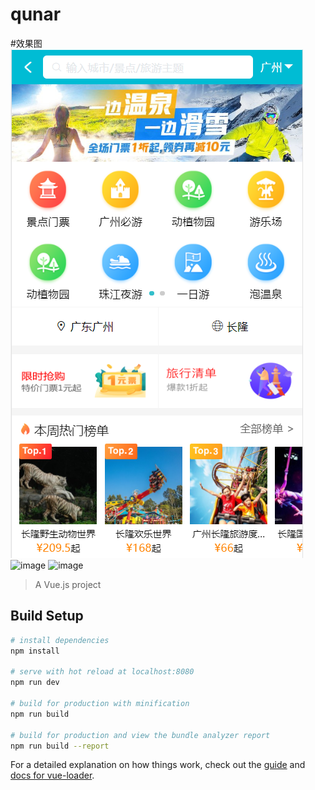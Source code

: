 # qunar
#效果图
![image](https://github.com/huleilw/qunar/blob/master/static/img/index.png)
![image](https://github.com/huleilw/qunar/blob/master/static/img/city.png)
![image](https://github.com/huleilw/qunar/blob/master/static/img/detaile-banner.png)

> A Vue.js project

## Build Setup

``` bash
# install dependencies
npm install

# serve with hot reload at localhost:8080
npm run dev

# build for production with minification
npm run build

# build for production and view the bundle analyzer report
npm run build --report
```

For a detailed explanation on how things work, check out the [guide](http://vuejs-templates.github.io/webpack/) and [docs for vue-loader](http://vuejs.github.io/vue-loader).
